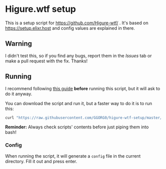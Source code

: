 # Higure.wtf setup
This is a setup script for https://github.com/Higure-wtf/ . It's based on https://setup.elixr.host and config values are explained in there.
## Warning
I didn't test this, so if you find any bugs, report them in the *Issues* tab or make a pull request with the fix. Thanks!
## Running
I recommend following [this guide](https://setup.elixr.host/cloudflare-setup/untitled) **before** running this script, but it will ask to do it anyway. 

You can download the script and run it, but a faster way to do it is to run this:
```bash
curl "https://raw.githubusercontent.com/GGORG0/higure-wtf-setup/master/setup.sh" | bash
```
**Reminder:** Always check scripts' contents before just piping them into bash!
### Config
When running the script, it will generate a `config` file in the current directory. Fill it out and press enter. 
